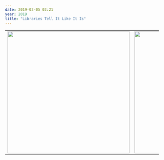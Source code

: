 ```yaml
---
date: 2019-02-05 02:21
year: 2019
title: "Libraries Tell It Like It Is"
---
```


<table>
<tr>
<td><img src="{{'/files/2019/02/library-software-metaphysics.jpg' | relative_url}}" width="400"/></td>
<td><img src="{{'/files/2019/02/library-software-unexplained.jpg' | relative_url}}" width="400"/></td>
</tr>
</table>
